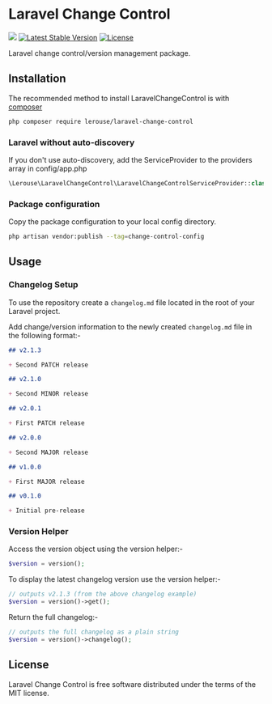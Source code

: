 # Laravel Change Control

<a href="https://packagist.org/packages/lerouse/laravel-change-control"><img src="https://github.com/lerouse/laravel-change-control/actions/workflows/laravel-change-control-php-8-1.yml/badge.svg"></a>
<a href="https://packagist.org/packages/lerouse/laravel-change-control"><img src="https://img.shields.io/packagist/v/lerouse/laravel-change-control" alt="Latest Stable Version"></a>
<a href="https://packagist.org/packages/lerouse/laravel-change-control"><img src="https://img.shields.io/packagist/l/lerouse/laravel-change-control" alt="License"></a>

Laravel change control/version management package.

## Installation

The recommended method to install LaravelChangeControl is with [composer](https://getcomposer.org)

```bash
php composer require lerouse/laravel-change-control
```

### Laravel without auto-discovery

If you don't use auto-discovery, add the ServiceProvider to the providers array in config/app.php

```php
\Lerouse\LaravelChangeControl\LaravelChangeControlServiceProvider::class,
```

### Package configuration

Copy the package configuration to your local config directory.

```bash
php artisan vendor:publish --tag=change-control-config
```

## Usage

### Changelog Setup

To use the repository create a ```changelog.md``` file located in the root of your Laravel project.

Add change/version information to the newly created ```changelog.md``` file in the following format:-

```markdown
## v2.1.3

+ Second PATCH release

## v2.1.0

+ Second MINOR release

## v2.0.1

+ First PATCH release

## v2.0.0

+ Second MAJOR release

## v1.0.0

+ First MAJOR release

## v0.1.0

+ Initial pre-release
```

### Version Helper

Access the version object using the version helper:-

````php
$version = version();
````

To display the latest changelog version use the version helper:-

````php
// outputs v2.1.3 (from the above changelog example)
$version = version()->get();
````

Return the full changelog:-

````php
// outputs the full changelog as a plain string
$version = version()->changelog();
````

## License

Laravel Change Control is free software distributed under the terms of the MIT license.